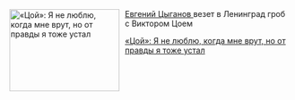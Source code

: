 <!--2025-08-14 10:15:18-->
<div class="yb">
  <div class="rss kino_kino"><a href="https://www.kino-teatr.ru/kino/art/tv/5795/" title="«Цой»: Я не люблю, когда мне врут, но от правды я тоже устал"><img src="https://www.kino-teatr.ru/art/5/9/5795/poster.jpg" width="196" height="147" align="left" hspace="5" style="margin: 0px 10px 0px 5px" alt="«Цой»: Я не люблю, когда мне врут, но от правды я тоже устал"/></a><a href=https://www.kino-teatr.ru/kino/acter/m/ros/4695/bio/ target=_blank>Евгений Цыганов </a> везет в Ленинград гроб с Виктором Цоем <p class="titl"><a href="https://www.kino-teatr.ru/kino/art/tv/5795/">«Цой»: Я не люблю, когда мне врут, но от правды я тоже устал</a></p></div>
</div>
